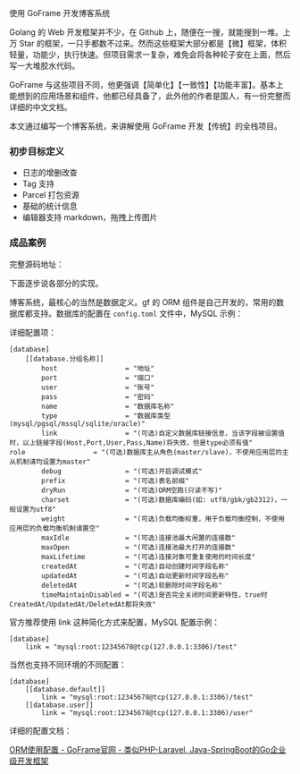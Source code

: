 使用 GoFrame 开发博客系统



Golang 的 Web 开发框架并不少，在 Github 上，随便在一搜，就能搜到一堆。上万 Star 的框架，一只手都数不过来。然而这些框架大部分都是【微】框架，体积轻量，功能少，执行快速。但项目需求一复杂，难免会将各种轮子安在上面，然后写一大堆胶水代码。



GoFrame 与这些项目不同，他更强调【简单化】【一致性】【功能丰富】。基本上能想到的应用场景和组件，他都已经具备了，此外他的作者是国人，有一份完整而详细的中文文档。



本文通过编写一个博客系统，来讲解使用 GoFrame 开发【传统】的全栈项目。



### 初步目标定义



- 日志的增删改查
- Tag 支持
- Parcel 打包资源
- 基础的统计信息
- 编辑器支持 markdown，拖拽上传图片



### 成品案例



完整源码地址：



下面逐步说各部分的实现。



博客系统，最核心的当然是数据定义。gf 的 ORM 组件是自己开发的，常用的数据库都支持。数据库的配置在 `config.toml` 文件中，MySQL 示例：



详细配置项：



```
[database]
    [[database.分组名称]]
        host                 = "地址"
        port                 = "端口"
        user                 = "账号"
        pass                 = "密码"
        name                 = "数据库名称"
        type                 = "数据库类型(mysql/pgsql/mssql/sqlite/oracle)"
        link                 = "(可选)自定义数据库链接信息，当该字段被设置值时，以上链接字段(Host,Port,User,Pass,Name)将失效，但是type必须有值"         role                 = "(可选)数据库主从角色(master/slave)，不使用应用层的主从机制请均设置为master"
        debug                = "(可选)开启调试模式"
        prefix               = "(可选)表名前缀"
        dryRun               = "(可选)ORM空跑(只读不写)"
        charset              = "(可选)数据库编码(如: utf8/gbk/gb2312)，一般设置为utf8"
        weight               = "(可选)负载均衡权重，用于负载均衡控制，不使用应用层的负载均衡机制请置空"
        maxIdle              = "(可选)连接池最大闲置的连接数"
        maxOpen              = "(可选)连接池最大打开的连接数"
        maxLifetime          = "(可选)连接对象可重复使用的时间长度"
        createdAt            = "(可选)自动创建时间字段名称"
	    updatedAt            = "(可选)自动更新时间字段名称"
	    deletedAt            = "(可选)软删除时间字段名称"
        timeMaintainDisabled = "(可选)是否完全关闭时间更新特性，true时CreatedAt/UpdatedAt/DeletedAt都将失效"
```



官方推荐使用 link 这种简化方式来配置，MySQL 配置示例：



```
[database]
    link = "mysql:root:12345678@tcp(127.0.0.1:3306)/test"
```



当然也支持不同环境的不同配置：



```
[database]
    [[database.default]]
        link = "mysql:root:12345678@tcp(127.0.0.1:3306)/test"
    [[database.user]]
        link = "mysql:root:12345678@tcp(127.0.0.1:3306)/user"
```





详细的配置文档：

[ORM使用配置 - GoFrame官网 - 类似PHP-Laravel, Java-SpringBoot的Go企业级开发框架](https://goframe.org/pages/viewpage.action?pageId=1114245)









